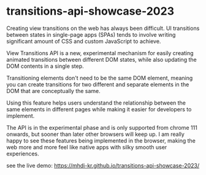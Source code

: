 # transitions-api-showcase-2023

Creating view transitions on the web has always been difficult. UI transitions between states in single-page apps (SPAs) tends to involve writing significant amount of CSS and custom JavaScript to achieve.

View Transitions API is a new, experimental mechanism for easily creating animated transitions between different DOM states, while also updating the DOM contents in a single step.

Transitioning elements don't need to be the same DOM element, meaning you can create transitions for two different and separate elements in the DOM that are conceptually the same.

Using this feature helps users understand the relationship between the same elements in different pages while making it easier for developers to implement.

The API is in the experimental phase and is only supported from chrome 111 onwards, but sooner than later other browsers will keep up. I am really happy to see these features being implemented in the browser, making the web more and more feel like native apps with silky smooth user experiences.

see the live demo: https://mhdi-kr.github.io/transitions-api-showcase-2023/